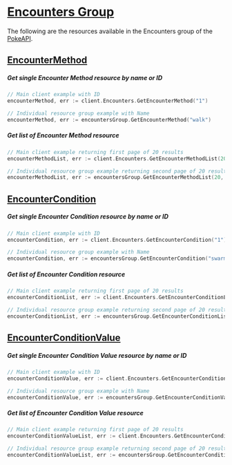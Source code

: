 # [Encounters Group](https://pokeapi.co/docs/v2#encounters-section)

The following are the resources available in the Encounters group of the [PokeAPI](https://pokeapi.co/).

## [EncounterMethod](https://pokeapi.co/docs/v2#encounter-methods)

##### Get single Encounter Method resource by name or ID

```go
// Main client example with ID
encounterMethod, err := client.Encounters.GetEncounterMethod("1")

// Individual resource group example with Name
encounterMethod, err := encountersGroup.GetEncounterMethod("walk")
```

##### Get list of Encounter Method resource

```go
// Main client example returning first page of 20 results
encounterMethodList, err := client.Encounters.GetEncounterMethodList(20, 0)

// Individual resource group example returning second page of 20 results
encounterMethodList, err := encountersGroup.GetEncounterMethodList(20, 20)
```

## [EncounterCondition](https://pokeapi.co/docs/v2#encounter-conditions)

##### Get single Encounter Condition resource by name or ID

```go
// Main client example with ID
encounterCondition, err := client.Encounters.GetEncounterCondition("1")

// Individual resource group example with Name
encounterCondition, err := encountersGroup.GetEncounterCondition("swarm")
```

##### Get list of Encounter Condition resource

```go
// Main client example returning first page of 20 results
encounterConditionList, err := client.Encounters.GetEncounterConditionList(20, 0)

// Individual resource group example returning second page of 20 results
encounterConditionList, err := encountersGroup.GetEncounterConditionList(20, 20)
```

## [EncounterConditionValue](https://pokeapi.co/docs/v2#encounter-condition-values)

##### Get single Encounter Condition Value resource by name or ID

```go
// Main client example with ID
encounterConditionValue, err := client.Encounters.GetEncounterConditionValue("1")

// Individual resource group example with Name
encounterConditionValue, err := encountersGroup.GetEncounterConditionValue("swarm-yes")
```

##### Get list of Encounter Condition Value resource

```go
// Main client example returning first page of 20 results
encounterConditionValueList, err := client.Encounters.GetEncounterConditionValueList(20, 0)

// Individual resource group example returning second page of 20 results
encounterConditionValueList, err := encountersGroup.GetEncounterConditionValueList(20, 20)
```
